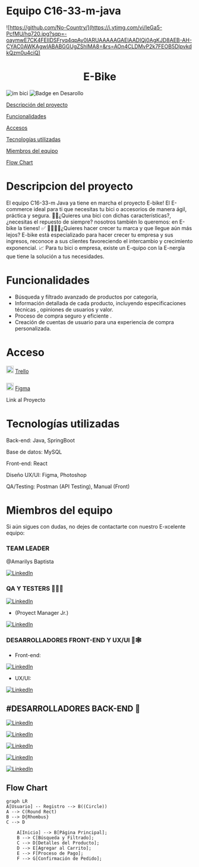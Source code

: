 
   
 
# Equipo C16-33-m-java


![https://github.com/No-Country/](https://i.ytimg.com/vi/IeGa5-PcfMU/hq720.jpg?sqp=-oaymwE7CK4FEIIDSFryq4qpAy0IARUAAAAAGAElAADIQj0AgKJD8AEB-AH-CYAC0AWKAgwIABABGGUgZShlMA8=&rs=AOn4CLDMvP2k7FEOB5DlpvkdkQzm0u4ciQ)

<h1 align="center"> E-Bike </h1>




![im bici](https://github.com/No-Country/c16-33-m-java/assets/159567884/4fce87c7-94c2-4019-bd74-f457db6ae1ea)
![Badge en Desarollo](https://img.shields.io/badge/STATUS-EN%20DESAROLLO-green)


 [Descripción del proyecto](#descripcion-del-proyecto) 
 
 [Funcionalidades](#funcionalidades) 
 
 [Accesos](#acceso) 
 
 [Tecnologías utilizadas](#tecnologías-utilizadas) 
 
 [Miembros del equipo](#miembros-del-equipo) 
 
 [Flow Chart](#flow-chart)
 
 
# Descripcion del proyecto

El equipo C16-33-m Java ya tiene en marcha el proyecto E-bike! 
El E-commerce ideal para ti que necesitas tu bici o accesorios de manera ágil, práctica y segura. 
🚴‍♀️¿Quieres una bici con dichas características?,¿necesitas el repuesto de siempre? nosotros también lo queremos: en E-bike la tienes! :white_check_mark:
🙋‍♂️🙋‍♀️¿Quieres hacer crecer tu marca y que llegue aún más lejos? 
E-bike está especializado para hacer crecer tu empresa y sus ingresos, reconoce a sus clientes favoreciendo el intercambio y crecimiento exponencial. :chart_with_upwards_trend:
Para tu bici o empresa, existe un E-quipo con la E-nergía que tiene la solución a tus necesidades.

# Funcionalidades

- Búsqueda y filtrado avanzado de productos por categoría, 
- Información detallada de cada producto, incluyendo especificaciones técnicas , opiniones de usuarios y valor.
- Proceso de compra seguro y eficiente .
- Creación de cuentas de usuario para una experiencia de compra personalizada.

# Acceso 

<img src="https://cdn2.iconfinder.com/data/icons/social-icons-33/128/Trello-512.png" alt="Trello" width="20" height="20"> [Trello](https://trello.com/b/TM5clMob/equipo-e-commerce-repuestos-de-bicicletas-espec%C3%ADfica) 

#### 
###
<img src="https://brandslogos.com/wp-content/uploads/images/large/figma-logo.png" alt="Figma" width="20" height="20"> [Figma](https://www.figma.com/file/Qz1UFGwGJbLgpxo7pWBfjx/E-Bike-show?type=design&node-id=1-578&mode=design&t=RVDHoCMheTiAf0Ik-0)

Link al Proyecto



# Tecnologías utilizadas
Back-end: Java, SpringBoot

Base de datos: MySQL

Front-end: React

Diseño UX/UI: Figma, Photoshop

QA/Testing: Postman (API Testing), Manual (Front)

 

# Miembros del equipo

Si aún sigues con dudas, no dejes de contactarte con nuestro E-xcelente equipo:

### TEAM LEADER

@Amarilys Baptista

 [![LinkedIn](https://img.shields.io/badge/LinkedIn-Amarilys_Baptista-0077B5?style=for-the-badge&logo=linkedin&logoColor=white&labelColor=101010)](https://www.linkedin.com/in/ve-amarilys-baptista/)



### QA Y TESTERS 🧪✅🏁
[![LinkedIn](https://img.shields.io/badge/LinkedIn-Zulay_Peraza-0077B5?style=for-the-badge&logo=linkedin&logoColor=white&labelColor=101010)](https://www.linkedin.com/in/zulayperaza/)

-   (Proyect Manager Jr.)

[![LinkedIn](https://img.shields.io/badge/LinkedIn-Sabrina_Cecilia_Garcia-0077B5?style=for-the-badge&logo=linkedin&logoColor=white&labelColor=101010)](https://www.linkedin.com/in/sabrina-cecilia-garcia-28a61b23/)

### DESARROLLADORES FRONT-END Y UX/UI 🍭🕸️

 - Front-end:


[![LinkedIn](https://img.shields.io/badge/LinkedIn-Maria_Milagros_Robles-0077B5?style=for-the-badge&logo=linkedin&logoColor=white&labelColor=101010)](https://www.linkedin.com/in/roblesmar/)

- UX/UI:

[![LinkedIn](https://img.shields.io/badge/LinkedIn-Martin_Covella-0077B5?style=for-the-badge&logo=linkedin&logoColor=white&labelColor=101010)](https://www.linkedin.com/in/martin-covella/)

## #DESARROLLADORES BACK-END 🍵


[![LinkedIn](https://img.shields.io/badge/LinkedIn-Lucia_Romano-0077B5?style=for-the-badge&logo=linkedin&logoColor=white&labelColor=101010)](https://www.linkedin.com/in/luciarmn/)

[![LinkedIn](https://img.shields.io/badge/LinkedIn-Axel_Garrido-0077B5?style=for-the-badge&logo=linkedin&logoColor=white&labelColor=101010)](https://www.linkedin.com/in/axelgarrido/)

[![LinkedIn](https://img.shields.io/badge/LinkedIn-Gian_Carlos_Paucar_Cortez-0077B5?style=for-the-badge&logo=linkedin&logoColor=white&labelColor=101010)](https://www.linkedin.com/in/gian-pc/)

[![LinkedIn](https://img.shields.io/badge/LinkedIn-Angel_Recoder-0077B5?style=for-the-badge&logo=linkedin&logoColor=white&labelColor=101010)](https://www.linkedin.com/in/angel-recoder-5262b7193/)

[![LinkedIn](https://img.shields.io/badge/LinkedIn-Alejandro_Rey_Vera-0077B5?style=for-the-badge&logo=linkedin&logoColor=white&labelColor=101010)](https://www.linkedin.com/in/alejandro-rey-vera-64b932210?lipi=urn%3Ali%3Apage%3Ad_flagship3_profile_view_base_contact_details%3BkLZd5wDXSdONOItireNkPA%3D%3D)





## Flow Chart


```mermaid
graph LR
A[Usuario] -- Registro --> B((Circle))
A --> C(Round Rect)
B --> D{Rhombus}
C --> D

    A[Inicio] --> B[Página Principal];
    B --> C[Búsqueda y Filtrado];
    C --> D[Detalles del Producto];
    D --> E[Agregar al Carrito];
    E --> F[Proceso de Pago];
    F --> G[Confirmación de Pedido];
    
